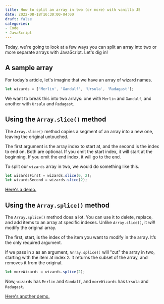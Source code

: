 ```yaml
---
title: How to split an array in two (or more) with vanilla JS
date: 2022-08-18T10:30:00-04:00
draft: false
categories:
- Code
- JavaScript
---
```


Today, we're going to look at a few ways you can split an array into two or more separate arrays with JavaScript. Let's dig in!

## A sample array

For today's article, let's imagine that we have an array of wizard names.

```js
let wizards = ['Merlin', 'Gandalf', 'Ursula', 'Radagast'];
```

We want to break this into two arrays: one with `Merlin` and `Gandalf`, and another with `Ursula` and `Radagast`.

## Using the `Array.slice()` method

The `Array.slice()` method copies a segment of an array into a new one, leaving the original untouched.

The first argument is the array index to start at, and the second is the index to end on. Both are optional. If you omit the start index, it will start at the beginning. If you omit the end index, it will go to the end.

To split our `wizards` array in two, we would do something like this.

```js
let wizardsFirst = wizards.slice(0, 2);
let wizardsSecond = wizards.slice(2);
```

[Here's a demo.](https://codepen.io/cferdinandi/pen/ExEGXdj?editors=1111)

## Using the `Array.splice()` method

The `Array.splice()` method does a lot. You can use it to delete, replace, and add items to an array at specific indexes. Unlike `Array.slice()`, it _will_ modify the original array.

The first, start, is the index of the item you want to modify in the array. It’s the only required argument.

If we pass in `2` as an argument, `Array.splice()` will "cut" the array in two, starting with the item at index `2`. It returns the subset of the array, and removes it from the original.

```js
let moreWizards = wizards.splice(2);
```

Now, `wizards` has `Merlin` and `Gandalf`, and `moreWizards` has `Ursula` and `Radagast`.

[Here's another demo.](https://codepen.io/cferdinandi/pen/wvmReQX?editors=1111)